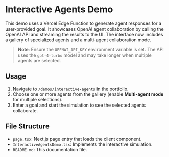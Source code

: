 # Interactive Agents Demo

This demo uses a Vercel Edge Function to generate agent responses for a user-provided goal. It showcases OpenAI agent collaboration by calling the OpenAI API and streaming the results to the UI. The interface now includes a gallery of specialized agents and a multi-agent collaboration mode.

> **Note**: Ensure the `OPENAI_API_KEY` environment variable is set. The API uses the `gpt-4-turbo` model and may take longer when multiple agents are selected.

## Usage
1. Navigate to `/demos/interactive-agents` in the portfolio.
2. Choose one or more agents from the gallery (enable **Multi-agent mode** for multiple selections).
3. Enter a goal and start the simulation to see the selected agents collaborate.

## File Structure
- `page.tsx`: Next.js page entry that loads the client component.
- `InteractiveAgentsDemo.tsx`: Implements the interactive simulation.
- `README.md`: This documentation file.
